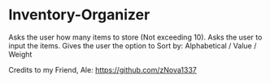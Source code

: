 # Inventory-Organizer

Asks the user how many items to store (Not exceeding 10).
Asks the user to input the items.
Gives the user the option to Sort by:
Alphabetical / Value / Weight

Credits to my Friend, Ale: https://github.com/zNova1337
